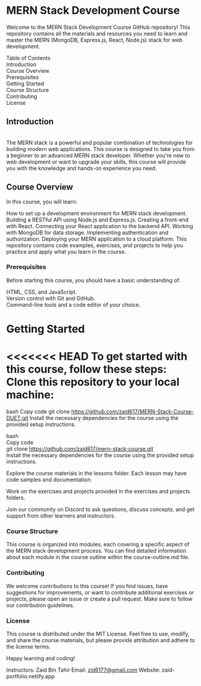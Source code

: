 <h1>MERN Stack Development Course</h1>

Welcome to the MERN Stack Development Course GitHub repository! This repository contains all the materials and resources you need to learn and master the MERN (MongoDB, Express.js, React, Node.js) stack for web development.

Table of Contents<br>
Introduction<br>
Course Overview<br>
Prerequisites<br>
Getting Started<br>
Course Structure<br>
Contributing<br>
License<br>

<h2>Introduction</h2>
<br>
The MERN stack is a powerful and popular combination of technologies for building modern web applications. This course is designed to take you from a beginner to an advanced MERN stack developer. Whether you're new to web development or want to upgrade your skills, this course will provide you with the knowledge and hands-on experience you need.
<br>

<h2>Course Overview</h2>
In this course, you will learn:

How to set up a development environment for MERN stack development.
Building a RESTful API using Node.js and Express.js.
Creating a front-end with React.
Connecting your React application to the backend API.
Working with MongoDB for data storage.
Implementing authentication and authorization.
Deploying your MERN application to a cloud platform.
This repository contains code examples, exercises, and projects to help you practice and apply what you learn in the course.

<h3>Prerequisites</h3>

Before starting this course, you should have a basic understanding of:

HTML, CSS, and JavaScript.<br>
Version control with Git and GitHub.<br>
Command-line tools and a code editor of your choice.<br>

<h1>Getting Started</h1>

<<<<<<< HEAD
To get started with this course, follow these steps:<br>
Clone this repository to your local machine:<br>
=======
bash
Copy code
git clone https://github.com/zaid617/MERN-Stack-Course-DUET.git
Install the necessary dependencies for the course using the provided setup instructions.
>>>>>>> 

bash<br>
Copy code<br>
git clone https://github.com/zaid617/mern-stack-course.git<br>
Install the necessary dependencies for the course using the provided setup instructions.<br>

Explore the course materials in the lessons folder. Each lesson may have code samples and documentation.<br>

Work on the exercises and projects provided in the exercises and projects folders.<br>

Join our community on Discord to ask questions, discuss concepts, and get support from other learners and instructors.<br>

<h3>Course Structure</h3>
This course is organized into modules, each covering a specific aspect of the MERN stack development process. You can find detailed information about each module in the course outline within the course-outline.md file.

<h3>Contributing</h3>
We welcome contributions to this course! If you find issues, have suggestions for improvements, or want to contribute additional exercises or projects, please open an issue or create a pull request. Make sure to follow our contribution guidelines.

<h3>License</h3>
This course is distributed under the MIT License. Feel free to use, modify, and share the course materials, but please provide attribution and adhere to the license terms.

Happy learning and coding!

Instructors: Zaid Bin Tahir
Email: zid6177@gmail.com
Website: zaid-portfolio.netlify.app
